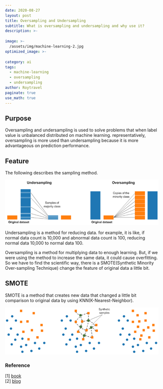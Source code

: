 ```yaml
---
date: 2020-08-27
layout: post
title: Oversampling and Undersampling
subtitle: What is oversampling and undersampling and why use it?
description: >-
  
image: >-
  /assets/img/machine-learning-2.jpg
optimized_image: >-
  
category: ai
tags:
  - machine-learning
  - oversampling
  - undersampling
author: Roytravel
paginate: true
use_math: true
---
```


## Purpose
Oversampling and undersampling is used to solve problems that when label value is unbalanced distributed on machine learning.
representatively, oversampling is more used than undersampling because it is more advantageous on prediction performance. <br>

## Feature
The following describes the sampling method.

![alt text](/assets/img/oversampling-and-undersampling.png)

Undersampling is a method for reducing data. for example, it is like, if normal data count is 10,000 and abnormal data count is 100, reducing normal data 10,000 to normal data 100.<br>

Oversampling is a method for multiplying data to enough learning. But, if we were using the method to increase the same data, it could cause overfitting. So we have to find the scientific way, there is a SMOTE(Synthetic Minority Over-sampling Technique) change the feature of original data a little bit.

## SMOTE
SMOTE is a method that creates new data that changed a little bit comparison to original data by using KNN(K-Nearest-Neighbor).


![alt text](/assets/img/smote.png)

### Reference

[1] <a href="http://www.yes24.com/Product/Goods/69752484">book</a><br>
[2] <a href="https://joonable.tistory.com/27">blog<a>